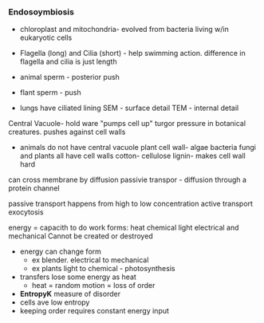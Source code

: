### Endosoymbiosis
  * chloroplast and mitochondria- evolved from bacteria living w/in eukaryotic cells

* Flagella (long) and Cilia (short) - help swimming action. difference in flagella and cilia is just length
* animal sperm - posterior push
* flant sperm - push
* lungs have ciliated lining
SEM - surface detail
TEM - internal detail

Central Vacuole- hold ware "pumps cell up" turgor pressure in botanical creatures. pushes against cell walls
  - animals do not have central vacuole
plant cell wall- algae bacteria fungi and plants all have cell walls
cotton- cellulose
lignin- makes cell wall hard

can cross membrane by diffusion passivie transpor - diffusion through a protein channel

passive transport happens from high to low concentration
active transport
exocytosis

energy = capacith to do work
  forms:
    heat
    chemical
    light electrical and mechanical
  Cannot be created or destroyed
  
* energy can change form
  * ex blender. electrical to mechanical
  * ex plants light to chemical - photosynthesis
* transfers lose some energy as heat
  * heat = random motion = loss of order
* __EntropyK__ measure of disorder
* cells ave low entropy
* keeping order requires constant energy input
